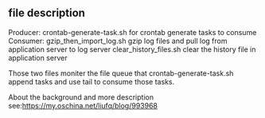 ## file description
Producer:
crontab-generate-task.sh   for crontab generate tasks to consume
Consumer:
gzip_then_import_log.sh    gzip log files and pull log from application server to log server
clear_history_files.sh     clear the history file in application server

Those two files moniter the file queue that crontab-generate-task.sh append tasks
and use tail to consume those tasks.


About the background and more description 
see:https://my.oschina.net/liufq/blog/993968